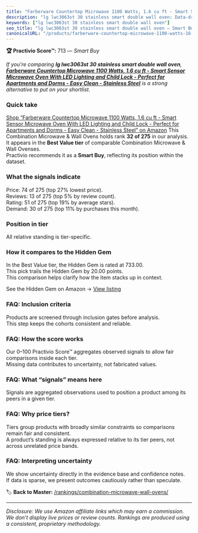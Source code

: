 ```yaml
---
title: "Farberware Countertop Microwave 1100 Watts, 1.6 cu ft - Smart Sensor Microwave Oven With LED Lighting and Child Lock - Perfect for Apartments and Dorms - Easy Clean - Stainless Steel"
description: "lg lwc3063st 30 stainless smart double wall oven: Data-driven within Best Value ranking using the Practivio Score™. Positioned by quality, value, demand, finda…"
keywords: ["lg lwc3063st 30 stainless smart double wall oven"]
seo_title: "lg lwc3063st 30 stainless smart double wall oven — Smart Buy Best Value (2025)"
canonicalURL: "/products/farberware-countertop-microwave-1100-watts-16-cu-ft-smart-sensor-microwave-oven-with-led-lighting-and-child-lock-perfect-for-apartments-and-dorms-easy-clean-stainless-steel-B07TM72TFX/"
---
```


**🏆 Practivio Score™:** 713 — _Smart Buy_


*If you're comparing **lg lwc3063st 30 stainless smart double wall oven**, **[Farberware Countertop Microwave 1100 Watts, 1.6 cu ft - Smart Sensor Microwave Oven With LED Lighting and Child Lock - Perfect for Apartments and Dorms - Easy Clean - Stainless Steel](https://www.amazon.com/dp/B07TM72TFX?tag=practivio-20)** is a strong alternative to put on your shortlist.*
### Quick take
[Shop “Farberware Countertop Microwave 1100 Watts, 1.6 cu ft - Smart Sensor Microwave Oven With LED Lighting and Child Lock - Perfect for Apartments and Dorms - Easy Clean - Stainless Steel” on Amazon](https://www.amazon.com/dp/B07TM72TFX?tag=practivio-20)
This Combination Microwave & Wall Ovens holds rank **32 of 275** in our analysis.  
It appears in the **Best Value tier** of comparable Combination Microwave & Wall Ovenses.  
Practivio recommends it as a **Smart Buy**, reflecting its position within the dataset.

### What the signals indicate
Price: 74 of 275 (top 27% lowest price).  
Reviews: 13 of 275 (top 5% by review count).  
Rating: 51 of 275 (top 19% by average stars).  
Demand: 30 of 275 (top 11% by purchases this month).

### Position in tier
All relative standing is tier-specific.

### How it compares to the Hidden Gem
In the Best Value tier, the Hidden Gem is rated at 733.00.  
This pick trails the Hidden Gem by 20.00 points.  
This comparison helps clarify how the item stacks up in context.  

See the Hidden Gem on Amazon → [View listing](https://www.amazon.com/dp/B0DY11H2PJ?tag=practivio-20)

### FAQ: Inclusion criteria
Products are screened through inclusion gates before analysis.  
This step keeps the cohorts consistent and reliable.

### FAQ: How the score works
Our 0–100 Practivio Score™ aggregates observed signals to allow fair comparisons inside each tier.  
Missing data contributes to uncertainty, not fabricated values.

### FAQ: What “signals” means here
Signals are aggregated observations used to position a product among its peers in a given tier.

### FAQ: Why price tiers?
Tiers group products with broadly similar constraints so comparisons remain fair and consistent.  
A product’s standing is always expressed relative to its tier peers, not across unrelated price bands.

### FAQ: Interpreting uncertainty
We show uncertainty directly in the evidence base and confidence notes.  
If data is sparse, we present outcomes cautiously rather than speculate.


🏷️ **Back to Master:** [/rankings/combination-microwave-wall-ovens/](/rankings/combination-microwave-wall-ovens/)

---
_Disclosure: We use Amazon affiliate links which may earn a commission. We don’t display live prices or review counts. Rankings are produced using a consistent, proprietary methodology._
